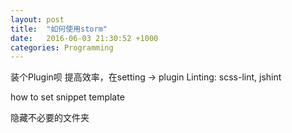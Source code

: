 ```yaml
---
layout: post
title:  "如何使用storm"
date:   2016-06-03 21:30:52 +1000
categories: Programming
---
```


装个Plugin呗
提高效率，在setting -> plugin
Linting: scss-lint, jshint

how to set snippet template

隐藏不必要的文件夹


